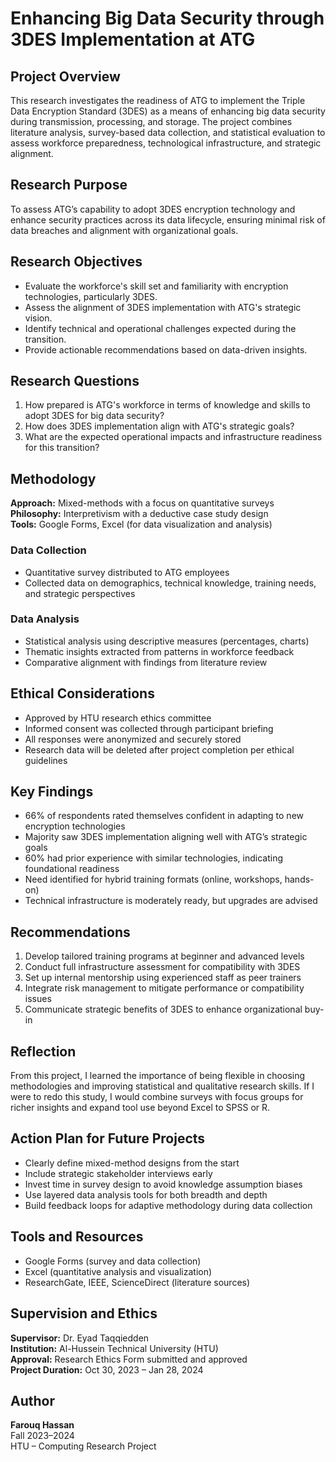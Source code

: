 # Enhancing Big Data Security through 3DES Implementation at ATG

## **Project Overview**

This research investigates the readiness of ATG to implement the Triple Data Encryption Standard (3DES) as a means of enhancing big data security during transmission, processing, and storage. The project combines literature analysis, survey-based data collection, and statistical evaluation to assess workforce preparedness, technological infrastructure, and strategic alignment.

## **Research Purpose**

To assess ATG’s capability to adopt 3DES encryption technology and enhance security practices across its data lifecycle, ensuring minimal risk of data breaches and alignment with organizational goals.

## **Research Objectives**

- Evaluate the workforce's skill set and familiarity with encryption technologies, particularly 3DES.
- Assess the alignment of 3DES implementation with ATG's strategic vision.
- Identify technical and operational challenges expected during the transition.
- Provide actionable recommendations based on data-driven insights.

## **Research Questions**

1. How prepared is ATG's workforce in terms of knowledge and skills to adopt 3DES for big data security?
2. How does 3DES implementation align with ATG's strategic goals?
3. What are the expected operational impacts and infrastructure readiness for this transition?

## **Methodology**

**Approach:** Mixed-methods with a focus on quantitative surveys  
**Philosophy:** Interpretivism with a deductive case study design  
**Tools:** Google Forms, Excel (for data visualization and analysis)

### **Data Collection**

- Quantitative survey distributed to ATG employees
- Collected data on demographics, technical knowledge, training needs, and strategic perspectives

### **Data Analysis**

- Statistical analysis using descriptive measures (percentages, charts)
- Thematic insights extracted from patterns in workforce feedback
- Comparative alignment with findings from literature review

## **Ethical Considerations**

- Approved by HTU research ethics committee
- Informed consent was collected through participant briefing
- All responses were anonymized and securely stored
- Research data will be deleted after project completion per ethical guidelines

## **Key Findings**

- 66% of respondents rated themselves confident in adapting to new encryption technologies
- Majority saw 3DES implementation aligning well with ATG’s strategic goals
- 60% had prior experience with similar technologies, indicating foundational readiness
- Need identified for hybrid training formats (online, workshops, hands-on)
- Technical infrastructure is moderately ready, but upgrades are advised

## **Recommendations**

1. Develop tailored training programs at beginner and advanced levels
2. Conduct full infrastructure assessment for compatibility with 3DES
3. Set up internal mentorship using experienced staff as peer trainers
4. Integrate risk management to mitigate performance or compatibility issues
5. Communicate strategic benefits of 3DES to enhance organizational buy-in

## **Reflection**

From this project, I learned the importance of being flexible in choosing methodologies and improving statistical and qualitative research skills. If I were to redo this study, I would combine surveys with focus groups for richer insights and expand tool use beyond Excel to SPSS or R.

## **Action Plan for Future Projects**

- Clearly define mixed-method designs from the start
- Include strategic stakeholder interviews early
- Invest time in survey design to avoid knowledge assumption biases
- Use layered data analysis tools for both breadth and depth
- Build feedback loops for adaptive methodology during data collection

## **Tools and Resources**

- Google Forms (survey and data collection)
- Excel (quantitative analysis and visualization)
- ResearchGate, IEEE, ScienceDirect (literature sources)

## **Supervision and Ethics**

**Supervisor:** Dr. Eyad Taqqiedden  
**Institution:** Al-Hussein Technical University (HTU)  
**Approval:** Research Ethics Form submitted and approved  
**Project Duration:** Oct 30, 2023 – Jan 28, 2024

## **Author**

**Farouq Hassan**  
Fall 2023–2024  
HTU – Computing Research Project
